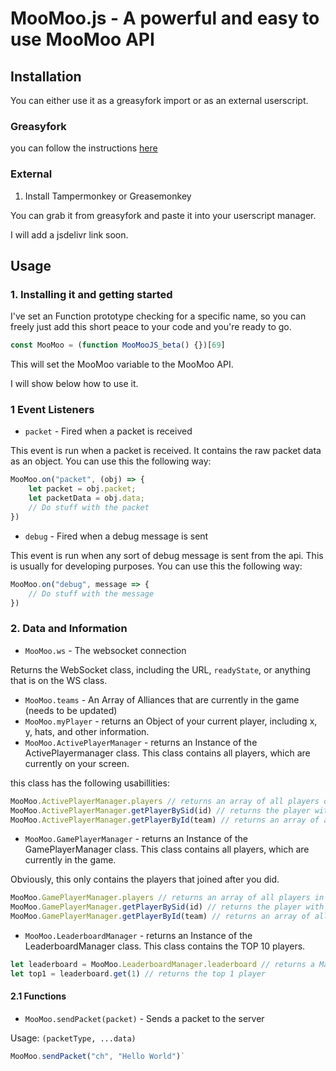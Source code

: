 # MooMoo.js - A powerful and easy to use MooMoo API

## Installation

You can either use it as a greasyfork import or as an external userscript.

### Greasyfork
you can follow the instructions [here](https://greasyfork.org/en/scripts/456235-moomoo-js)

### External

1. Install Tampermonkey or Greasemonkey

You can grab it from greasyfork and paste it into your userscript manager.

I will add a jsdelivr link soon.

## Usage

### 1. Installing it and getting started

I've set an Function prototype checking for a specific name, so you can freely just add this short peace to your code and you're ready to go.

```js
const MooMoo = (function MooMooJS_beta() {})[69]
```

This will set the MooMoo variable to the MooMoo API.

I will show below how to use it.

### 1 Event Listeners

- `packet` - Fired when a packet is received

This event is run when a packet is received. It contains the raw packet data as an object. You can use this the following way:

```js
MooMoo.on("packet", (obj) => {
    let packet = obj.packet;
    let packetData = obj.data;
    // Do stuff with the packet
})
```

- `debug` - Fired when a debug message is sent

This event is run when any sort of debug message is sent from the api. This is usually for developing purposes. You can use this the following way:

```js
MooMoo.on("debug", message => {
    // Do stuff with the message
})
```

### 2. Data and Information

- `MooMoo.ws` - The websocket connection

Returns the WebSocket class, including the URL, `readyState`, or anything that is on the WS class.

- `MooMoo.teams` - An Array of Alliances that are currently in the game (needs to be updated)
- `MooMoo.myPlayer` - returns an Object of your current player, including x, y, hats, and other information.
- `MooMoo.ActivePlayerManager` - returns an Instance of the ActivePlayermanager class. This class contains all players, which are currently on your screen.

this class has the following usabillities:
```js
MooMoo.ActivePlayerManager.players // returns an array of all players on your screen
MooMoo.ActivePlayerManager.getPlayerBySid(id) // returns the player with the given sid
MooMoo.ActivePlayerManager.getPlayerById(team) // returns an array of all players with the given id
```

- `MooMoo.GamePlayerManager` - returns an Instance of the GamePlayerManager class. This class contains all players, which are currently in the game.

Obviously, this only contains the players that joined after you did.

```js
MooMoo.GamePlayerManager.players // returns an array of all players in the game
MooMoo.GamePlayerManager.getPlayerBySid(id) // returns the player with the given sid
MooMoo.GamePlayerManager.getPlayerById(team) // returns an array of all players with the given id
```

- `MooMoo.LeaderboardManager` - returns an Instance of the LeaderboardManager class. This class contains the TOP 10 players.

```js
let leaderboard = MooMoo.LeaderboardManager.leaderboard // returns a Map of the top 10 players
let top1 = leaderboard.get(1) // returns the top 1 player
```

#### 2.1 Functions

- `MooMoo.sendPacket(packet)` - Sends a packet to the server

Usage: `(packetType, ...data)`
```js
MooMoo.sendPacket("ch", "Hello World")`
```

